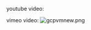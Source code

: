 youtube video:
<inline-video source="https://www.youtube.com/embed/b9ne9HIQWnc" width="auto" height="auto" />

vimeo video:
<inline-video source="https://player.vimeo.com/video/225534519" width="auto" height="auto" />
![gcpvmnew.png](https://docs-api-qa.cloudlabs.ai/repos/raw.githubusercontent.com/AzharSpektra/samplerepo/main/189709R4y63PI/images/gcpvmnew.png?token=8b2t1Sg45N8JBe8QNwBlyhJq)